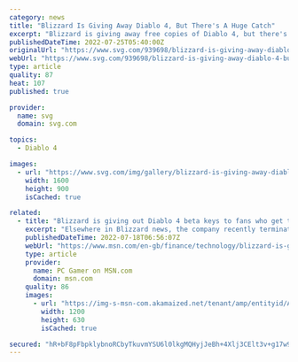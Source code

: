 ```yaml
---
category: news
title: "Blizzard Is Giving Away Diablo 4, But There's A Huge Catch"
excerpt: "Blizzard is giving away free copies of Diablo 4, but there's a huge catch: fans have to get tattooed to do it. A new event is sweeping across the nation."
publishedDateTime: 2022-07-25T05:40:00Z
originalUrl: "https://www.svg.com/939698/blizzard-is-giving-away-diablo-4-but-theres-a-huge-catch/"
webUrl: "https://www.svg.com/939698/blizzard-is-giving-away-diablo-4-but-theres-a-huge-catch/"
type: article
quality: 87
heat: 107
published: true

provider:
  name: svg
  domain: svg.com

topics:
  - Diablo 4

images:
  - url: "https://www.svg.com/img/gallery/blizzard-is-giving-away-diablo-4-but-theres-a-huge-catch/l-intro-1658767061.jpg"
    width: 1600
    height: 900
    isCached: true

related:
  - title: "Blizzard is giving out Diablo 4 beta keys to fans who get themed tattoos"
    excerpt: "Elsewhere in Blizzard news, the company recently terminated development on Heroes of the Storm, struggled with new characters in Overwatch 2, and found 'no evidence' of systemic m ..."
    publishedDateTime: 2022-07-18T06:56:07Z
    webUrl: "https://www.msn.com/en-gb/finance/technology/blizzard-is-giving-out-diablo-4-beta-keys-to-fans-who-get-themed-tattoos/ar-AAZHTtg"
    type: article
    provider:
      name: PC Gamer on MSN.com
      domain: msn.com
    quality: 86
    images:
      - url: "https://img-s-msn-com.akamaized.net/tenant/amp/entityid/AAZHTt7.img?h=630&w=1200&m=6&q=60&o=t&l=f&f=jpg&x=603&y=217"
        width: 1200
        height: 630
        isCached: true

secured: "hR+bF8pFbpklybnoRCbyTkuvmYSU6l0lkgMQHyjJeBh+4Xlj3CElt3v+g17w9V2JWI+PaF0JKH7gaT97jDJRpOuY270DwEWvMyglKD1DuNFD2ssvYXSKu9xvveuDZ0dO3zYzVyAYCLPgjcnq862kcc+Hd9clSgji1al1aSZwz3u3M9pkrF0eGx3Yn9+c2BX43Tu9fUavUiCyTYGyxaLJV5g1f4llWT4ux7W961Xb0Vd2snYox0Ejyhv3PmKEIF6ctIF1g1QagQES5Wdj9jM+v10ONlK8PdJjwxn+oYi7ovyxRMWlEqRNIawi/sdYP2OFOcSaNev0fX9+eOG5LjQM1Ity9TMG72BLHKUhccCWApM=;hI7rKZfkj2gVaVwP0fPPcA=="
---
```


